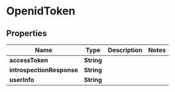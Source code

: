# OpenidToken

## Properties
Name | Type | Description | Notes
------------ | ------------- | ------------- | -------------
**accessToken** | **String** |  | 
**introspectionResponse** | **String** |  | 
**userInfo** | **String** |  | 
